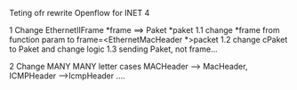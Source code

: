 Teting ofr rewrite Openflow for INET 4

1 Change EthernetIIFrame *frame ==> Paket *paket
1.1 change *frame from function param to frame=<EthernetMacHeader *>packet
1.2 change cPaket to Paket and change logic 
1.3 sending Paket, not frame...

2 Change MANY MANY letter cases MACHeader --> MacHeader, ICMPHeader -->IcmpHeader .... 
